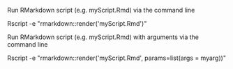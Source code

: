 Run RMarkdown script (e.g. myScript.Rmd) via the command line

Rscript -e "rmarkdown::render('myScript.Rmd')"

Run RMarkdown script (e.g. myScript.Rmd) with arguments via the command line

Rscript -e "rmarkdown::render('myScript.Rmd', params=list(args = myarg))"
